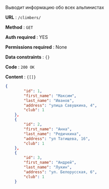 Выводит информацию обо всех альпинистах

**URL** : `/climbers/`

**Method** : `GET`

**Auth required** : YES

**Permissions required** : None

**Data constraints** : `{}`

**Code** : `200 OK`

**Content** : `{[]}`

```json
{
        "id": 1,
        "first_name": "Максим",
        "last_name": "Иванов",
        "address": "улица Савушкина, 4",
        "club": 1
    },
    {
        "id": 2,
        "first_name": "Анна",
        "last_name": "Редичкина",
        "address": "ул Татищева, 16",
        "club": 1
    },
    {
        "id": 3,
        "first_name": "Андрей",
        "last_name": "Лукин",
        "address": "ул. Белорусская, 6",
        "club": 1
    }
```